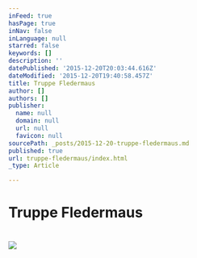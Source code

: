 ```yaml
---
inFeed: true
hasPage: true
inNav: false
inLanguage: null
starred: false
keywords: []
description: ''
datePublished: '2015-12-20T20:03:44.616Z'
dateModified: '2015-12-20T19:40:58.457Z'
title: Truppe Fledermaus
author: []
authors: []
publisher:
  name: null
  domain: null
  url: null
  favicon: null
sourcePath: _posts/2015-12-20-truppe-fledermaus.md
published: true
url: truppe-fledermaus/index.html
_type: Article

---
```

# Truppe Fledermaus

# ![](https://the-grid-user-content.s3-us-west-2.amazonaws.com/cbbc3a1d-acdb-419c-86da-b750dd261ff7.jpg)